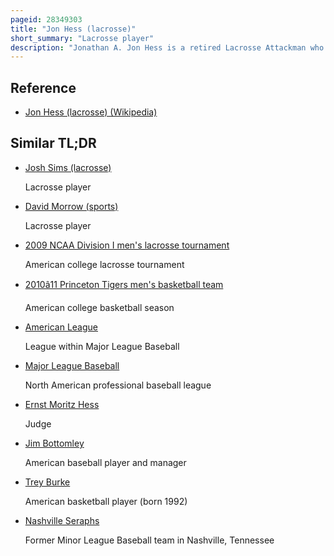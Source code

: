 ```yaml
---
pageid: 28349303
title: "Jon Hess (lacrosse)"
short_summary: "Lacrosse player"
description: "Jonathan A. Jon Hess is a retired Lacrosse Attackman who played professional Box Lacrosse in the national Lacrosse League and professional Field Lacrosse in the major League Lacrosse. He starred from 1995 to 1998 as a Member of the Princeton tigers Men's Lacrosse Team where he earned an ncaa Tournament most outstanding Player award national Collegiate athletic Association Awards three united States intercollegiate lacrosse Association all-american Recognitions four Ivy League Championships three. Hess holds Princeton Lacrosse Scoring Records for both Points and Assists, and won an Ncaa individual national statistical Championship for Assists. As a professional, he is a former Sportsman of the Year and Mll Assists Leader."
---
```


## Reference

- [Jon Hess (lacrosse) (Wikipedia)](https://en.wikipedia.org/?curid=28349303)

## Similar TL;DR

- [Josh Sims (lacrosse)](/tldr/en/josh-sims-lacrosse)

  Lacrosse player

- [David Morrow (sports)](/tldr/en/david-morrow-sports)

  Lacrosse player

- [2009 NCAA Division I men's lacrosse tournament](/tldr/en/2009-ncaa-division-i-mens-lacrosse-tournament)

  American college lacrosse tournament

- [2010â11 Princeton Tigers men's basketball team](/tldr/en/201011-princeton-tigers-mens-basketball-team)

  American college basketball season

- [American League](/tldr/en/american-league)

  League within Major League Baseball

- [Major League Baseball](/tldr/en/major-league-baseball)

  North American professional baseball league

- [Ernst Moritz Hess](/tldr/en/ernst-moritz-hess)

  Judge

- [Jim Bottomley](/tldr/en/jim-bottomley)

  American baseball player and manager

- [Trey Burke](/tldr/en/trey-burke)

  American basketball player (born 1992)

- [Nashville Seraphs](/tldr/en/nashville-seraphs)

  Former Minor League Baseball team in Nashville, Tennessee
